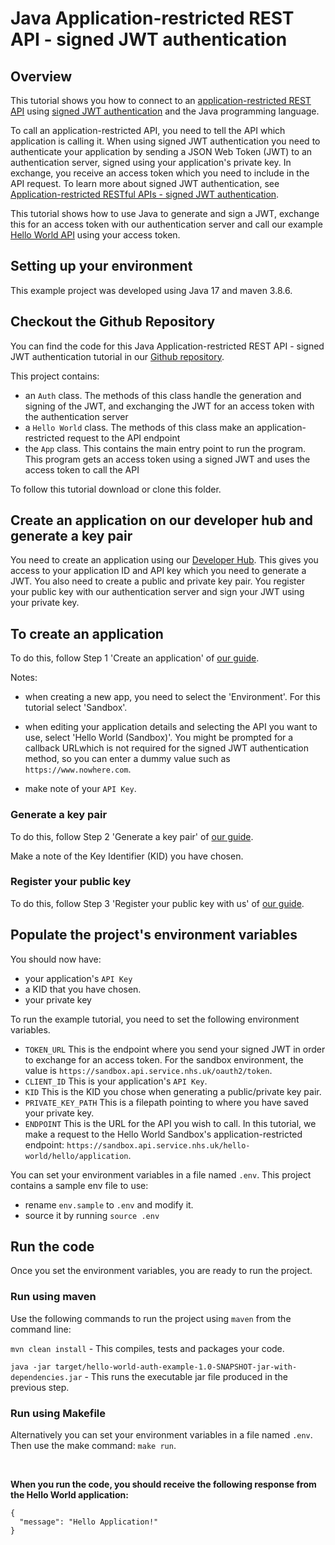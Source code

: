 # Java Application-restricted REST API - signed JWT authentication

## Overview
This tutorial shows you how to connect to an [application-restricted REST API](https://digital.nhs.uk/developer/guides-and-documentation/security-and-authorisation#application-restricted-apis) using [signed JWT authentication](https://digital.nhs.uk/developer/guides-and-documentation/security-and-authorisation/application-restricted-restful-apis-signed-jwt-authentication) and the Java programming language.

To call an application-restricted API, you need to tell the API which application is calling it. When using signed JWT authentication you need to authenticate your application by sending a JSON Web Token (JWT) to an authentication server, signed using your application's private key. In exchange, you receive an access token which you need to include in the API request. To learn more about signed JWT authentication, see [Application-restricted RESTful APIs - signed JWT authentication](https://digital.nhs.uk/developer/guides-and-documentation/security-and-authorisation/application-restricted-restful-apis-signed-jwt-authentication).

This tutorial shows how to use Java to generate and sign a JWT, exchange this for an access token with our authentication server and call our example [Hello World API](https://digital.nhs.uk/developer/api-catalogue/hello-world) using your access token.

## Setting up your environment
This example project was developed using Java 17 and maven 3.8.6.

## Checkout the Github Repository
You can find the code for this Java Application-restricted REST API - signed JWT authentication tutorial in our [Github repository](https://github.com/NHSDigital/hello-world-auth-examples/tree/main/application-restricted-signed-jwt-tutorials/java).

This project contains:
- an `Auth` class. The methods of this class handle the generation and signing of the JWT, and exchanging the JWT for an access token with the authentication server
- a `Hello World` class. The methods of this class make an application-restricted request to the API endpoint
- the `App` class. This contains the main entry point to run the program. This program gets an access token using a signed JWT and uses the access token to call the API

To follow this tutorial download or clone this folder.

## Create an application on our developer hub and generate a key pair
You need to create an application using our [Developer Hub](https://digital.nhs.uk/developer). This gives you access to your application ID and API key which you need to generate a JWT.
You also need to create a public and private key pair. You register your public key with our authentication server and sign your JWT using your private key.

## To create an application
To do this, follow Step 1 'Create an application' of [our guide](https://digital.nhs.uk/developer/guides-and-documentation/security-and-authorisation/application-restricted-restful-apis-signed-jwt-authentication#step-1-create-an-application).

Notes:

- when creating a new app, you need to select the 'Environment'. For this tutorial select 'Sandbox'.

- when editing your application details and selecting the API you want to use, select 'Hello World (Sandbox)'. You might be prompted for a callback URLwhich is not required for the signed JWT authentication method, so you can enter a dummy value such as `https://www.nowhere.com`.

- make note of your `API Key`.

### Generate a key pair
To do this, follow Step 2 'Generate a key pair' of [our guide](https://digital.nhs.uk/developer/guides-and-documentation/security-and-authorisation/application-restricted-restful-apis-signed-jwt-authentication#step-2-generate-a-key-pair).

Make a note of the Key Identifier (KID) you have chosen.

### Register your public key
To do this, follow Step 3 'Register your public key with us' of [our guide](https://digital.nhs.uk/developer/guides-and-documentation/security-and-authorisation/application-restricted-restful-apis-signed-jwt-authentication#step-3-register-your-public-key-with-us).


## Populate the project's environment variables
You should now have:
- your application's `API Key`
- a KID that you have chosen.
- your private key

To run the example tutorial, you need to set the following environment variables.
- `TOKEN_URL` This is the endpoint where you send your signed JWT in order to exchange for an access token. For the sandbox environment, the value is `https://sandbox.api.service.nhs.uk/oauth2/token`.
- `CLIENT_ID` This is your application's `API Key`.
- `KID` This is the KID you chose when generating a public/private key pair.
- `PRIVATE_KEY_PATH` This is a filepath pointing to where you have saved your private key.
- `ENDPOINT` This is the URL for the API you wish to call. In this tutorial, we make a request to the Hello World Sandbox's application-restricted endpoint: `https://sandbox.api.service.nhs.uk/hello-world/hello/application`.

You can set your environment variables in a file named `.env`. This project contains a sample env file to use:
- rename `env.sample` to `.env` and modify it.
- source it by running `source .env`

## Run the code
Once you set the environment variables, you are ready to run the project.

### Run using maven
Use the following commands to run the project using `maven` from the command line:

`mvn clean install` - This compiles, tests and packages your code.

`java -jar target/hello-world-auth-example-1.0-SNAPSHOT-jar-with-dependencies.jar` - This runs the executable jar file produced in the previous step.

### Run using Makefile
Alternatively you can set your environment variables in a file named `.env`. Then use the make command:  `make run`.

&nbsp;

**When you run the code, you should receive the following response from the Hello World application:**
```
{
  "message": "Hello Application!"
}

```
